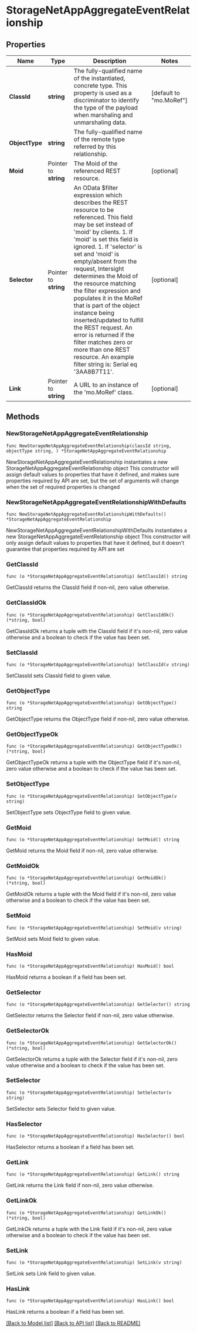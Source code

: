# StorageNetAppAggregateEventRelationship

## Properties

Name | Type | Description | Notes
------------ | ------------- | ------------- | -------------
**ClassId** | **string** | The fully-qualified name of the instantiated, concrete type. This property is used as a discriminator to identify the type of the payload when marshaling and unmarshaling data. | [default to "mo.MoRef"]
**ObjectType** | **string** | The fully-qualified name of the remote type referred by this relationship. | 
**Moid** | Pointer to **string** | The Moid of the referenced REST resource. | [optional] 
**Selector** | Pointer to **string** | An OData $filter expression which describes the REST resource to be referenced. This field may be set instead of &#39;moid&#39; by clients. 1. If &#39;moid&#39; is set this field is ignored. 1. If &#39;selector&#39; is set and &#39;moid&#39; is empty/absent from the request, Intersight determines the Moid of the resource matching the filter expression and populates it in the MoRef that is part of the object instance being inserted/updated to fulfill the REST request. An error is returned if the filter matches zero or more than one REST resource. An example filter string is: Serial eq &#39;3AA8B7T11&#39;. | [optional] 
**Link** | Pointer to **string** | A URL to an instance of the &#39;mo.MoRef&#39; class. | [optional] 

## Methods

### NewStorageNetAppAggregateEventRelationship

`func NewStorageNetAppAggregateEventRelationship(classId string, objectType string, ) *StorageNetAppAggregateEventRelationship`

NewStorageNetAppAggregateEventRelationship instantiates a new StorageNetAppAggregateEventRelationship object
This constructor will assign default values to properties that have it defined,
and makes sure properties required by API are set, but the set of arguments
will change when the set of required properties is changed

### NewStorageNetAppAggregateEventRelationshipWithDefaults

`func NewStorageNetAppAggregateEventRelationshipWithDefaults() *StorageNetAppAggregateEventRelationship`

NewStorageNetAppAggregateEventRelationshipWithDefaults instantiates a new StorageNetAppAggregateEventRelationship object
This constructor will only assign default values to properties that have it defined,
but it doesn't guarantee that properties required by API are set

### GetClassId

`func (o *StorageNetAppAggregateEventRelationship) GetClassId() string`

GetClassId returns the ClassId field if non-nil, zero value otherwise.

### GetClassIdOk

`func (o *StorageNetAppAggregateEventRelationship) GetClassIdOk() (*string, bool)`

GetClassIdOk returns a tuple with the ClassId field if it's non-nil, zero value otherwise
and a boolean to check if the value has been set.

### SetClassId

`func (o *StorageNetAppAggregateEventRelationship) SetClassId(v string)`

SetClassId sets ClassId field to given value.


### GetObjectType

`func (o *StorageNetAppAggregateEventRelationship) GetObjectType() string`

GetObjectType returns the ObjectType field if non-nil, zero value otherwise.

### GetObjectTypeOk

`func (o *StorageNetAppAggregateEventRelationship) GetObjectTypeOk() (*string, bool)`

GetObjectTypeOk returns a tuple with the ObjectType field if it's non-nil, zero value otherwise
and a boolean to check if the value has been set.

### SetObjectType

`func (o *StorageNetAppAggregateEventRelationship) SetObjectType(v string)`

SetObjectType sets ObjectType field to given value.


### GetMoid

`func (o *StorageNetAppAggregateEventRelationship) GetMoid() string`

GetMoid returns the Moid field if non-nil, zero value otherwise.

### GetMoidOk

`func (o *StorageNetAppAggregateEventRelationship) GetMoidOk() (*string, bool)`

GetMoidOk returns a tuple with the Moid field if it's non-nil, zero value otherwise
and a boolean to check if the value has been set.

### SetMoid

`func (o *StorageNetAppAggregateEventRelationship) SetMoid(v string)`

SetMoid sets Moid field to given value.

### HasMoid

`func (o *StorageNetAppAggregateEventRelationship) HasMoid() bool`

HasMoid returns a boolean if a field has been set.

### GetSelector

`func (o *StorageNetAppAggregateEventRelationship) GetSelector() string`

GetSelector returns the Selector field if non-nil, zero value otherwise.

### GetSelectorOk

`func (o *StorageNetAppAggregateEventRelationship) GetSelectorOk() (*string, bool)`

GetSelectorOk returns a tuple with the Selector field if it's non-nil, zero value otherwise
and a boolean to check if the value has been set.

### SetSelector

`func (o *StorageNetAppAggregateEventRelationship) SetSelector(v string)`

SetSelector sets Selector field to given value.

### HasSelector

`func (o *StorageNetAppAggregateEventRelationship) HasSelector() bool`

HasSelector returns a boolean if a field has been set.

### GetLink

`func (o *StorageNetAppAggregateEventRelationship) GetLink() string`

GetLink returns the Link field if non-nil, zero value otherwise.

### GetLinkOk

`func (o *StorageNetAppAggregateEventRelationship) GetLinkOk() (*string, bool)`

GetLinkOk returns a tuple with the Link field if it's non-nil, zero value otherwise
and a boolean to check if the value has been set.

### SetLink

`func (o *StorageNetAppAggregateEventRelationship) SetLink(v string)`

SetLink sets Link field to given value.

### HasLink

`func (o *StorageNetAppAggregateEventRelationship) HasLink() bool`

HasLink returns a boolean if a field has been set.


[[Back to Model list]](../README.md#documentation-for-models) [[Back to API list]](../README.md#documentation-for-api-endpoints) [[Back to README]](../README.md)


